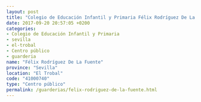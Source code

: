 ```yaml
---
layout: post
title: "Colegio de Educación Infantil y Primaria Félix Rodríguez De La Fuente"
date: 2017-09-20 20:57:05 +0200
categories:
- Colegio de Educación Infantil y Primaria
- sevilla
- el-trobal
- Centro público
- guarderia
name: "Félix Rodríguez De La Fuente"
province: "Sevilla"
location: "El Trobal"
code: "41000740"
type: "Centro público"
permalink: /guarderias/felix-rodriguez-de-la-fuente.html
---
```


